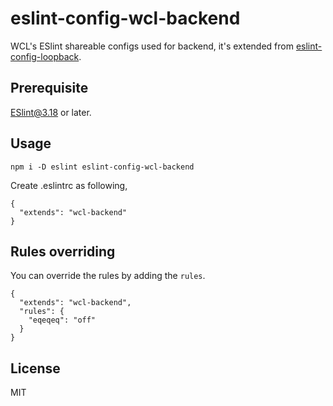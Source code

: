 # eslint-config-wcl-backend

WCL's ESlint shareable configs used for backend, it's extended from [eslint-config-loopback](https://github.com/strongloop/eslint-config-loopback).

## Prerequisite
ESlint@3.18 or later.

## Usage

```
npm i -D eslint eslint-config-wcl-backend
```

Create .eslintrc as following,

```
{
  "extends": "wcl-backend"
}
```

## Rules overriding

You can override the rules by adding the `rules`.
```
{
  "extends": "wcl-backend",
  "rules": {
    "eqeqeq": "off"
  }
}
```

## License

MIT
